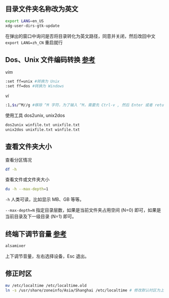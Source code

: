 ## 目录文件夹名称改为英文

```bash
export LANG=en_US
xdg-user-dirs-gtk-update
```

在弹出的窗口中询问是否将目录转化为英文路径，同意并关闭，然后改回中文 `export LANG=zh_CN` 重启就行

## Dos、Unix 文件编码转换 [参考](https://kb.iu.edu/d/acux)

*vim*

```bash
:set ff=unix #转换为 Unix
:set ff=dos #转换为 Windows
```

*vi*

 ```bash
:1,$s/^M//g #移除 ^M 字符，为了输入 ^M，需要先 Ctrl-v , 然后 Enter 或者 return
```

使用工具 dos2unix, unix2dos

```bash
dos2unix winfile.txt unixfile.txt
unix2dos unixfile.txt winfile.txt
```

## 查看文件夹大小

查看分区情况

```bash
df -h
```

查看文件或文件夹大小

```bash
du -h --max-depth=1
```

`-h` 人类可读，比如显示 MB、GB 等等。

`--max-depth=N` 指定目录层数，如果是当前文件夹占用空间 (N=0) 即可，如果是当前目录及下一级目录 (N=1) 即可。

## 终端下调节音量 [参考](http://linux.cn/thread-13254-1-1.html)

```bash
alsamixer
```

上下调节音量，左右选择设备，Esc 退出。

## 修正时区

```bash
mv /etc/localtime /etc/localtime.old
ln -s /usr/share/zoneinfo/Asia/Shanghai /etc/localtime # 修改默认时区为上海
```
